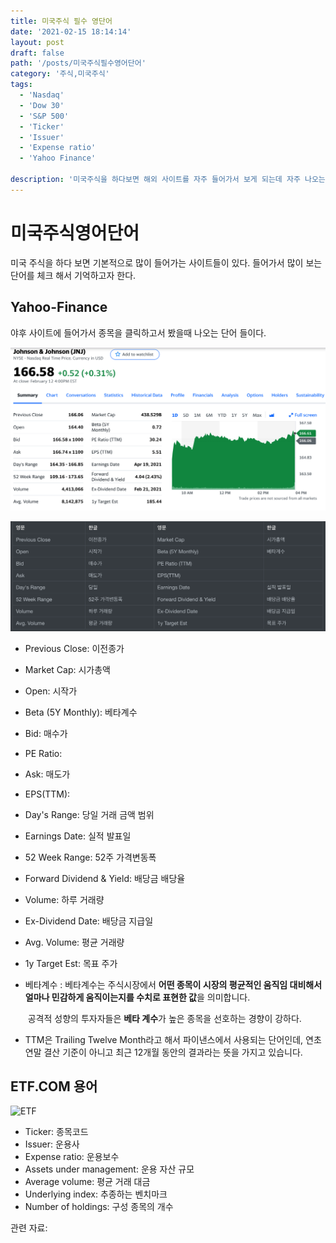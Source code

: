 ```yaml
---
title: 미국주식 필수 영단어
date: '2021-02-15 18:14:14'
layout: post
draft: false
path: '/posts/미국주식필수영어단어'
category: '주식,미국주식'
tags:
  - 'Nasdaq'
  - 'Dow 30'
  - 'S&P 500'
  - 'Ticker'
  - 'Issuer'
  - 'Expense ratio'
  - 'Yahoo Finance'

description: '미국주식을 하다보면 해외 사이트를 자주 들어가서 보게 되는데 자주 나오는 영단어를 기억하고자 한다. Ticker, Issuer 등등'
---
```


# 미국주식영어단어
미국 주식을 하다 보면 기본적으로 많이 들어가는 사이트들이 있다. 들어가서 많이 보는 단어를 체크 해서 기억하고자 한다.



## Yahoo-Finance

야후 사이트에 들어가서 종목을 클릭하고서 봤을때 나오는 단어 들이다.

![Yahoo-Finance](./Yahoo-Finance.png)

![주식영어단어](./주식영어단어.png)

- Previous Close: 이전종가
- Market Cap: 시가총액
- Open: 시작가
- Beta (5Y Monthly): 베타계수
- Bid: 매수가
- PE Ratio:
- Ask: 매도가
- EPS(TTM):
- Day's Range: 당일 거래 금액 범위
- Earnings Date: 실적 발표일
- 52 Week Range: 52주 가격변동폭
- Forward Dividend & Yield: 배당금 배당율
- Volume: 하루 거래량
- Ex-Dividend Date: 배당금 지급일
- Avg. Volume: 평균 거래량
- 1y Target Est: 목표 주가



- 베타계수 : 베타계수는 주식시장에서 **어떤 종목이 시장의 평균적인 움직임 대비해서 얼마나 민감하게 움직이는지를 수치로 표현한 값**을 의미합니다.

  ​				공격적 성향의 투자자들은 **베타 계수**가 높은 종목을 선호하는 경향이 강하다.

- TTM은 Trailing Twelve Month라고 해서 파이낸스에서 사용되는 단어인데, 연초 연말 결산 기준이 아니고 최근 12개월 동안의 결과라는 뜻을 가지고 있습니다.

## ETF.COM 용어

![ETF](./eft.png)

- Ticker: 종목코드
- Issuer: 운용사
- Expense ratio: 운용보수
- Assets under management: 운용 자산 규모
- Average volume: 평균 거래 대금
- Underlying index: 추종하는 벤치마크
- Number of holdings: 구성 종목의 개수




관련 자료: 

[ETF - 비교사이트]: https://www.etf.com/
[베타계수 - 동아일보]: https://www.donga.com/news/Economy/article/all/20080430/8572842/1
[TTM - 나숫불]: https://nasutbul.tistory.com/259

 